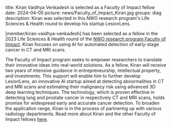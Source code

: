 title: Kiran Vaidhya Venkadesh is selected as a Faculty of Impact fellow
date: 2024-04-05
picture: news/Faculty_of_Impact_Kiran.jpg
groups: diag
description: Kiran was selected in this NWO research program's Life Sciences & Health round to develop his startup LesionLens.

[member/kiran-vaidhya-venkadesh] has been selected as a fellow in the 2023 Life Sciences & Health round of the [NWO research program Faculty of Impact](https://facultyofimpact.nl/). 
Kiran focuses on using AI for automated detection of early-stage cancer in CT and MRI scans.

The Faculty of Impact program seeks to empower researchers to translate their innovative ideas into real-world solutions.
As a fellow, Kiran will receive two years of intensive guidance in entrepreneurship, intellectual property, and investments.
This support will enable him to further develop LesionLens, an innovative AI startup aimed at detecting abnormalities in CT and MRI scans and estimating their malignancy risk using advanced 3D deep learning techniques.
The technology, which is proven effective in detecting lung and prostate cancer in respectively CT and MRI scans, holds promise for widespread early and accurate cancer detection.
To broaden the application range, Kiran is in the process of partnering up with various radiology departments.
Read more about Kiran and the other Faculty of Impact fellows [here](https://www.nwo.nl/en/researchprogrammes/faculty-of-impact/round-2023-life-sciences-health).
